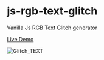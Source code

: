 # js-rgb-text-glitch
Vanilla Js RGB Text Glitch generator

[Live Demo](https://golobro.github.io/js-rgb-text-glitch/)

![Glitch_TEXT](https://user-images.githubusercontent.com/38456916/101279879-9a5c2500-3819-11eb-83b0-ab7428b23e9e.JPG)
